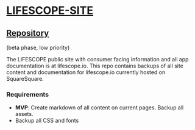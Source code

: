 # [LIFESCOPE-SITE](https://github.com/LifeScopeLabs/lifescope-site)

## [Repository](https://github.com/LifeScopeLabs/lifescope-site)

(beta phase, low priority)

The LIFESCOPE public site with consumer facing information and all app documentation is at lifescope.io. This repo contains backups of all site content and documentation for lifescope.io currently hosted on SquareSquare.

### Requirements
- **MVP**: Create markdown of all content on current pages. Backup all assets.
- Backup all CSS and fonts
<!--stackedit_data:
eyJoaXN0b3J5IjpbLTE5OTEwMzE0MDcsLTExNDM0ODkxMTFdfQ
==
-->